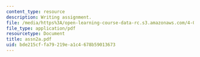 ```yaml
---
content_type: resource
description: Writing assignment.
file: /media/https%3A/open-learning-course-data-rc.s3.amazonaws.com/4-001j-cityscope-new-orleans-spring-2007/bde215cffa79219ea1c4678b59013673_assn2a.pdf
file_type: application/pdf
resourcetype: Document
title: assn2a.pdf
uid: bde215cf-fa79-219e-a1c4-678b59013673
---
```


